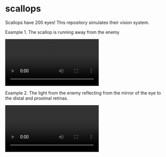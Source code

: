 # scallops

Scallops have 200 eyes! This repository simulates their vision system.

Example 1. The scallop is running away from the enemy

<video src="https://github.com/user-attachments/assets/74f823ec-aecb-45e5-80c9-280df25b14be">
</video>

Example 2. The light from the enemy reflecting from the mirror of the eye to the distal and proximal retinas.

<video src="https://github.com/user-attachments/assets/05b8d549-e7df-4e3e-b96f-6cefc2e85762">
</video>
